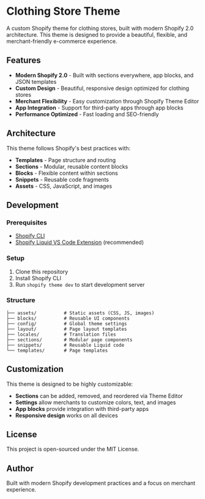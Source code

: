 # Clothing Store Theme

A custom Shopify theme for clothing stores, built with modern Shopify 2.0 architecture. This theme is designed to provide a beautiful, flexible, and merchant-friendly e-commerce experience.

## Features

- **Modern Shopify 2.0** - Built with sections everywhere, app blocks, and JSON templates
- **Custom Design** - Beautiful, responsive design optimized for clothing stores
- **Merchant Flexibility** - Easy customization through Shopify Theme Editor
- **App Integration** - Support for third-party apps through app blocks
- **Performance Optimized** - Fast loading and SEO-friendly

## Architecture

This theme follows Shopify's best practices with:

- **Templates** - Page structure and routing
- **Sections** - Modular, reusable content blocks
- **Blocks** - Flexible content within sections
- **Snippets** - Reusable code fragments
- **Assets** - CSS, JavaScript, and images

## Development

### Prerequisites

- [Shopify CLI](https://shopify.dev/docs/api/shopify-cli)
- [Shopify Liquid VS Code Extension](https://shopify.dev/docs/storefronts/themes/tools/shopify-liquid-vscode) (recommended)

### Setup

1. Clone this repository
2. Install Shopify CLI
3. Run `shopify theme dev` to start development server

### Structure

```
├── assets/          # Static assets (CSS, JS, images)
├── blocks/          # Reusable UI components
├── config/          # Global theme settings
├── layout/          # Page layout templates
├── locales/         # Translation files
├── sections/        # Modular page components
├── snippets/        # Reusable Liquid code
└── templates/       # Page templates
```

## Customization

This theme is designed to be highly customizable:

- **Sections** can be added, removed, and reordered via Theme Editor
- **Settings** allow merchants to customize colors, text, and images
- **App blocks** provide integration with third-party apps
- **Responsive design** works on all devices

## License

This project is open-sourced under the MIT License.

## Author

Built with modern Shopify development practices and a focus on merchant experience.

